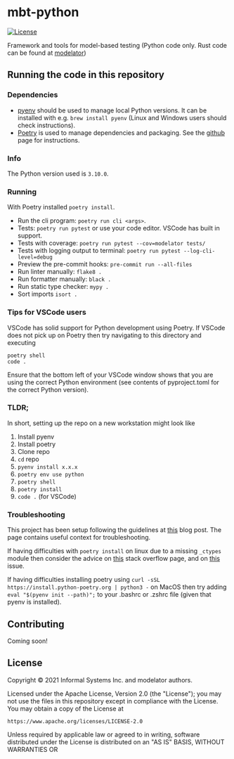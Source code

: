 # mbt-python

[![License](https://img.shields.io/badge/License-Apache%202.0-blue.svg)](LICENSE)

Framework and tools for model-based testing (Python code only. Rust code can be found at [modelator](https://github.com/informalsystems/modelator))

## Running the code in this repository

### Dependencies

- [pyenv](https://github.com/pyenv/pyenv) should be used to manage local Python versions. It can be installed with e.g. `brew install pyenv` (Linux and Windows users should check instructions).
- [Poetry](https://github.com/python-poetry/poetry) is used to manage dependencies and packaging. See the [github](https://github.com/python-poetry/poetry) page for instructions.

### Info

The Python version used is `3.10.0`.

### Running

With Poetry installed `poetry install`.

- Run the cli program: `poetry run cli <args>`.
- Tests: `poetry run pytest` or use your code editor. VSCode has built in support.
- Tests with coverage: `poetry run pytest --cov=modelator tests/`
- Tests with logging output to terminal: `poetry run pytest --log-cli-level=debug`
- Preview the pre-commit hooks: `pre-commit run --all-files`
- Run linter manually: `flake8 .`
- Run formatter manually: `black .`
- Run static type checker: `mypy .`
- Sort imports `isort .`

### Tips for VSCode users

VSCode has solid support for Python development using Poetry. If VSCode does not pick up on Poetry then try navigating to this directory and executing

```
poetry shell
code .
```

Ensure that the bottom left of your VSCode window shows that you are using the correct Python environment (see contents of pyproject.toml for the correct Python version).

### TLDR;

In short, setting up the repo on a new workstation might look like

1. Install pyenv
2. Install poetry
3. Clone repo
4. `cd` repo
5. `pyenv install x.x.x`
6. `poetry env use python`
7. `poetry shell`
8. `poetry install`
9. `code .` (for VSCode)

### Troubleshooting

This project has been setup following the guidelines at [this](https://mitelman.engineering/blog/python-best-practice/automating-python-best-practices-for-a-new-project/) blog post. The page contains useful context for troubleshooting.

If having difficulties with `poetry install` on linux due to a missing `_ctypes` module then consider the advice on [this](https://stackoverflow.com/a/41310760) stack overflow page, and on [this](https://github.com/pyenv/pyenv/issues/2137) issue.

If having difficulties installing poetry using `curl -sSL https://install.python-poetry.org | python3 -` on MacOS then try adding `eval "$(pyenv init --path)";` to your .bashrc or .zshrc file (given that pyenv is installed).

## Contributing

Coming soon!

## License

Copyright © 2021 Informal Systems Inc. and modelator authors.

Licensed under the Apache License, Version 2.0 (the "License"); you may not use the files in this repository except in compliance with the License. You may obtain a copy of the License at

    https://www.apache.org/licenses/LICENSE-2.0

Unless required by applicable law or agreed to in writing, software distributed under the License is distributed on an "AS IS" BASIS, WITHOUT WARRANTIES OR
